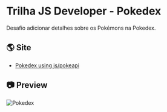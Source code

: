 # Trilha JS Developer - Pokedex

Desafio adicionar detalhes sobre os Pokémons na Pokedex.

## 🌎 Site
- [Pokedex using js/pokeapi](https://js-developer-pokedex-rho.vercel.app/)

## 📷 Preview
![Pokedex](https://github.com/EduRamosLima/js-developer-pokedex/assets/115575856/2071f312-69ad-4743-9614-b13bc428d2cb)
